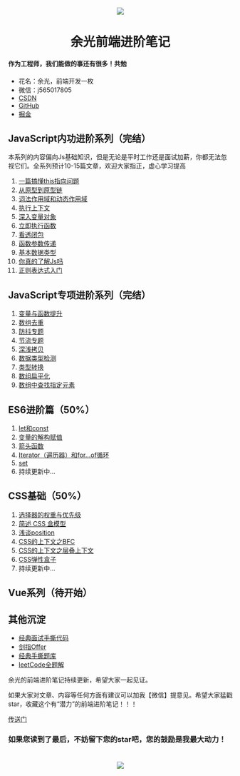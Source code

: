 <h1 align=center>
    <img src="https://hlgcdn.oss-cn-hangzhou.aliyuncs.com/hlg-ui/1597299044012458/Js.jpg"/>
</h1>
<h1 align=center>余光前端进阶笔记</h1>

#### 作为工程师，我们能做的事还有很多！共勉

* 花名：余光，前端开发一枚
* 微信：j565017805
* [CSDN](https://blog.csdn.net/jbj6568839z)
* [GitHub](https://github.com/webbj97)
* [掘金](https://juejin.im/user/5c0726c6f265da613b6f8dab/posts)


## JavaScript内功进阶系列（完结）

本系列的内容偏向Js基础知识，但是无论是平时工作还是面试加薪，你都无法忽视它们。全系列预计10-15篇文章，欢迎大家指正，虚心学习提高

1. [一篇搞懂this指向问题](https://webbj97.github.io/summary/blog/javascript-basic/1.html)
2. [从原型到原型链](https://webbj97.github.io/summary/blog/javascript-basic/2.html)
3. [词法作用域和动态作用域](https://webbj97.github.io/summary/blog/javascript-basic/3.html)
4. [执行上下文](https://webbj97.github.io/summary/blog/javascript-basic/4.html)
5. [深入变量对象](https://webbj97.github.io/summary/blog/javascript-basic/5.html)
6. [立即执行函数](https://webbj97.github.io/summary/blog/javascript-basic/6.html)
7. [看透闭包](https://webbj97.github.io/summary/blog/javascript-basic/7.html)
8. [函数参数传递](https://webbj97.github.io/summary/blog/javascript-basic/8.html)
9.  [基本数据类型](https://webbj97.github.io/summary/blog/javascript-basic/9.html)
10. [你真的了解Js吗](https://webbj97.github.io/summary/blog/javascript-basic/10.html)
11. [正则表达式入门]((https://webbj97.github.io/summary/blog/javascript-basic/11.html))

## JavaScript专项进阶系列（完结）

1. [变量与函数提升](https://webbj97.github.io/summary/blog/javascript-senior/1.html)
2. [数组去重](https://webbj97.github.io/summary/blog/javascript-senior/2.html)
3. [防抖专题](https://webbj97.github.io/summary/blog/javascript-senior/3.html)
4. [节流专题](https://webbj97.github.io/summary/blog/javascript-senior/4.html)
5. [深浅拷贝](https://webbj97.github.io/summary/blog/javascript-senior/5.html)
6. [数据类型检测](https://webbj97.github.io/summary/blog/javascript-senior/6.html)
7. [类型转换](https://webbj97.github.io/summary/blog/javascript-senior/7.html)
8. [数组扁平化](https://webbj97.github.io/summary/blog/javascript-senior/8.html)
9. [数组中查找指定元素](https://webbj97.github.io/summary/blog/javascript-senior/9.html)

## ES6进阶篇（50%）

1. [let和const](https://webbj97.github.io/summary/blog/es6/1.html)
2. [变量的解构赋值](https://webbj97.github.io/summary/blog/es6/2.html)
3. [箭头函数](https://webbj97.github.io/summary/blog/es6/3.html)
4. [Iterator（遍历器）和for...of循环](https://webbj97.github.io/summary/blog/es6/4.html)
5. [set](https://webbj97.github.io/summary/blog/es6/5.html)
6. 持续更新中...

## CSS基础（50%）

1. [选择器的权重与优先级](https://webbj97.github.io/summary/blog/css/1.html)
2. [简述 CSS 盒模型](https://webbj97.github.io/summary/blog/css/2.html)
3. [浅谈position](https://webbj97.github.io/summary/blog/css/3.html)
4. [CSS的上下文之BFC](https://webbj97.github.io/summary/blog/css/4.html)
5. [CSS的上下文之层叠上下文](https://webbj97.github.io/summary/blog/css/5.html)
6. [CSS弹性盒子](https://webbj97.github.io/summary/blog/css/6.html)
7. 持续更新中...


## Vue系列（待开始）
## 其他沉淀

* [经典面试手撕代码](https://github.com/webbj97/fe-questions)
* [剑指Offer](https://github.com/webbj97/fe-questions/tree/master/docs/algorithm)
* [经典手撕题库](https://github.com/webbj97/fe-questions)
* [leetCode全题解](https://webbj97.github.io/leetCode-Js/)

余光的前端进阶笔记持续更新，希望大家一起见证。

如果大家对文章、内容等任何方面有建议可以加我【微信】提意见。希望大家猛戳star，收藏这个有“潜力”的前端进阶笔记！！！

[传送门](https://webbj97.github.io/leetCode-Js/)

### 如果您读到了最后，不妨留下您的star吧，您的鼓励是我最大动力！

<h1 align=center>
    <img src="https://hlgcdn.oss-cn-hangzhou.aliyuncs.com/hlg-ui/1607504321645897/yuguang-vue-bottom.gif"/>
</h1>